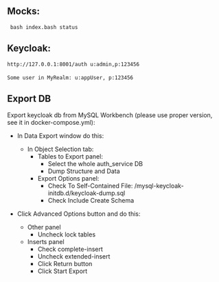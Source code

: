 ## Mocks:
` bash index.bash status`


## Keycloak:
`http://127.0.0.1:8001/auth u:admin,p:123456`
<br><br>
`Some user in MyRealm: u:appUser, p:123456`


## Export DB

Export keycloak db from MySQL Workbench (please use proper version, see it in docker-compose.yml):


- In Data Export window do this:

  - In Object Selection tab:
    - Tables to Export panel:
      - Select the whole auth_service DB
      - Dump Structure and Data
    - Export Options panel:
      - Check To Self-Contained File: <your-repos-dir>/mysql-keycloak-initdb.d/keycloak-dump.sql
      - Check Include Create Schema
- Click Advanced Options button and do this:
  - Other panel
    - Uncheck lock tables
  - Inserts panel
    - Check complete-insert
    - Uncheck extended-insert
    - Click Return button
    - Click Start Export
